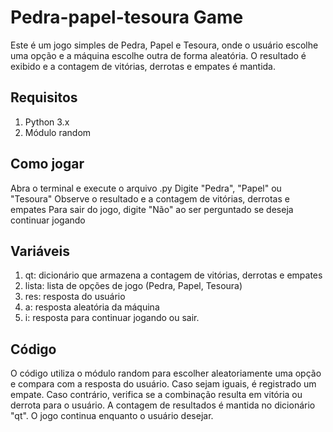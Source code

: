 # Pedra-papel-tesoura Game
Este é um jogo simples de Pedra, Papel e Tesoura, onde o usuário escolhe uma opção e a máquina escolhe outra de forma aleatória. O resultado é exibido e a contagem de vitórias, derrotas e empates é mantida.

## Requisitos
1. Python 3.x
2. Módulo random
## Como jogar
Abra o terminal e execute o arquivo .py
Digite "Pedra", "Papel" ou "Tesoura"
Observe o resultado e a contagem de vitórias, derrotas e empates
Para sair do jogo, digite "Não" ao ser perguntado se deseja continuar jogando
## Variáveis
1. qt: dicionário que armazena a contagem de vitórias, derrotas e empates
2. lista: lista de opções de jogo (Pedra, Papel, Tesoura)
3. res: resposta do usuário
4. a: resposta aleatória da máquina
5. i: resposta para continuar jogando ou sair.
## Código
O código utiliza o módulo random para escolher aleatoriamente uma opção e compara com a resposta do usuário. Caso sejam iguais, é registrado um empate. Caso contrário, verifica se a combinação resulta em vitória ou derrota para o usuário. A contagem de resultados é mantida no dicionário "qt". O jogo continua enquanto o usuário desejar.
